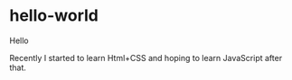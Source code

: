 # hello-world

Hello

Recently I started to learn Html+CSS and hoping to learn JavaScript after that.
